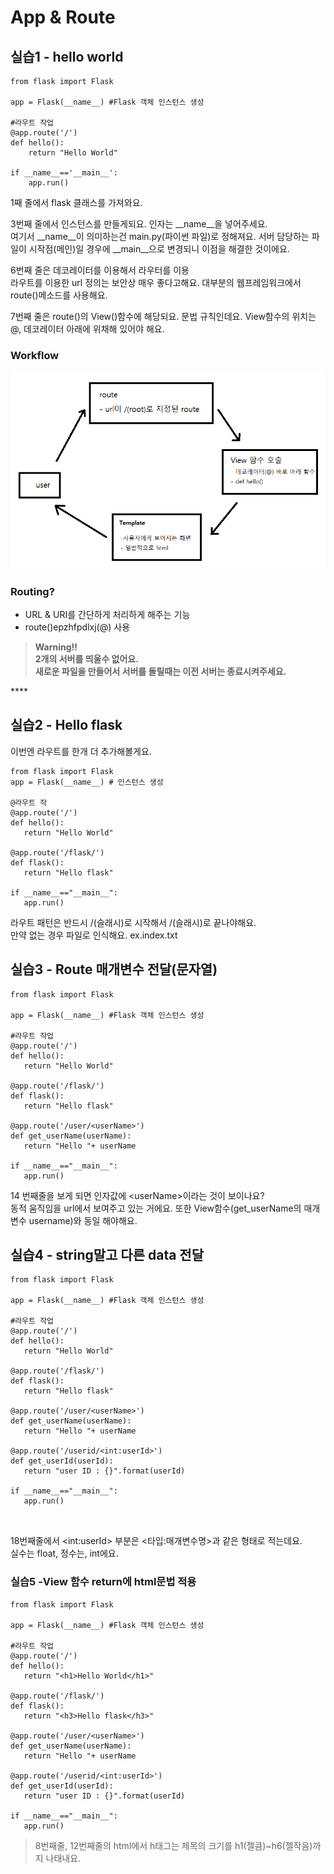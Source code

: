 # App & Route

## 실습1 - hello world 

```text
from flask import Flask 

app = Flask(__name__) #Flask 객체 인스턴스 생성

#라우트 작업
@app.route('/')
def hello():
    return "Hello World"
    
if __name__=='__main__':
    app.run()

```

 1째 줄에서 flask 클래스를 가져와요. 

3번째 줄에서 인스턴스를 만들게되요. 인자는 \_\_name\_\_을 넣어주세요.   
여기서 \_\_name\_\_이 의미하는건 main.py\(파이썬 파일\)로 정해져요. 서버 담당하는 파일이 시작점\(메인\)일 경우에 \_\_main\_\_으로 변경되니 이점을 해결한 것이에요. 

6번째 줄은 데코레이터를 이용해서 라우터를 이용   
라우트를 이용한 url 정의는 보안상 매우 좋다고해요. 대부분의 웹프레임워크에서 route\(\)메소드를 사용해요. 

7번째 줄은 route\(\)의 View\(\)함수에 해당되요. 문법 규칙인데요. View함수의 위치는 @, 데코레이터 아래에 위채해 있어야 해요. 

### Workflow 

![](../../../.gitbook/assets/image%20%28220%29.png)



###  Routing? 

*  URL & URI를 간단하게 처리하게 해주는 기능 
* route\(\)epzhfpdlxj\(@\) 사용 

> **Warning!!   
> 2개의 서버를 띄울수 없어요.   
> 새로운 파일을 만들어서 서버를 돌릴때는 이전 서버는 종료시켜주세요.**

\*\*\*\*

## 실습2 - Hello flask 

이번엔 라우트를 한개 더 추가해볼게요.

```text
from flask import Flask 
app = Flask(__name__) # 인스턴스 생성 

@라우트 작
@app.route('/')
def hello():
   return "Hello World"

@app.route('/flask/')
def flask():
   return "Hello flask"

if __name__=="__main__":
   app.run()
```

라우트 패턴은 반드시 /\(슬래시\)로 시작해서 /\(슬래시\)로 끝나야해요.   
만약 없는 경우 파일로 인식해요. ex.index.txt 

##  실습3 - Route 매개변수 전달\(문자열\) 

```text
from flask import Flask

app = Flask(__name__) #Flask 객체 인스턴스 생성

#라우트 작업
@app.route('/')
def hello():
   return "Hello World"

@app.route('/flask/')
def flask():
   return "Hello flask"

@app.route('/user/<userName>')
def get_userName(userName):
   return "Hello "+ userName

if __name__=="__main__":
   app.run()
```

14 번째줄을 보게 되면 인자값에 &lt;userName&gt;이라는 것이 보이나요?   
동적 움직임을 url에서 보여주고 있는 거에요. 또한 View함수\(get\_userName의 매개변수 username\)와 동일 해야해요. 

## 실습4 - string말고 다른 data 전달 

```text
from flask import Flask

app = Flask(__name__) #Flask 객체 인스턴스 생성

#라우트 작업
@app.route('/')
def hello():
   return "Hello World"

@app.route('/flask/')
def flask():
   return "Hello flask"

@app.route('/user/<userName>')
def get_userName(userName):
   return "Hello "+ userName

@app.route('/userid/<int:userId>')
def get_userId(userId):
   return "user ID : {}".format(userId)

if __name__=="__main__":
   app.run()



```



18번째줄에서 &lt;int:userId&gt; 부분은 &lt;타입:매개변수명&gt;과 같은 형태로 적는데요.   
실수는 float, 정수는, int에요.   


### 실습5 -View 함수 return에 html문법 적용

```text
from flask import Flask

app = Flask(__name__) #Flask 객체 인스턴스 생성

#라우트 작업
@app.route('/')
def hello():
   return "<h1>Hello World</h1>"

@app.route('/flask/')
def flask():
   return "<h3>Hello flask</h3>"

@app.route('/user/<userName>')
def get_userName(userName):
   return "Hello "+ userName

@app.route('/userid/<int:userId>')
def get_userId(userId):
   return "user ID : {}".format(userId)

if __name__=="__main__":
   app.run()
```

> 8번째줄, 12번째줄의 html에서 h태그는 제목의 크기를 h1\(젤큼\)~h6\(젤작음\)까지 나태내요.

